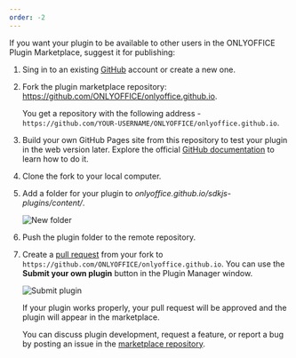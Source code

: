 ```yaml
---
order: -2
---
```


If you want your plugin to be available to other users in the ONLYOFFICE Plugin Marketplace, suggest it for publishing:

1. Sing in to an existing [GitHub](https://github.com/) account or create a new one.

2. Fork the plugin marketplace repository: <https://github.com/ONLYOFFICE/onlyoffice.github.io>.

   You get a repository with the following address - `https://github.com/YOUR-USERNAME/ONLYOFFICE/onlyoffice.github.io`.

3. Build your own GitHub Pages site from this repository to test your plugin in the web version later. Explore the official [GitHub documentation](https://docs.github.com/en/pages/quickstart) to learn how to do it.

4. Clone the fork to your local computer.

5. Add a folder for your plugin to *onlyoffice.github.io/sdkjs-plugins/content/*.

   ![New folder](/assets/images/plugins/new-folder.png)

6. Push the plugin folder to the remote repository.

7. Create a [pull request](https://github.com/ONLYOFFICE/onlyoffice.github.io/pulls) from your fork to `https://github.com/ONLYOFFICE/onlyoffice.github.io`. You can use the **Submit your own plugin** button in the Plugin Manager window.

   ![Submit plugin](/assets/images/plugins/submit-plugin.png)
   
   If your plugin works properly, your pull request will be approved and the plugin will appear in the marketplace.

   You can discuss plugin development, request a feature, or report a bug by posting an issue in the [marketplace repository](https://github.com/ONLYOFFICE/onlyoffice.github.io/issues).
